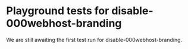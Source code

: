 # Playground tests for disable-000webhost-branding
We are still awaiting the first test run for disable-000webhost-branding.
